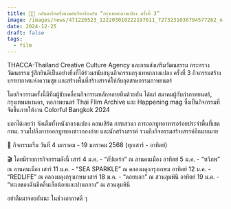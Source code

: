 ```yaml
---
title: 🤩🎉 กลับมาอีกครั้งตามคำเรียกร้องกับ “กรุงเทพกลางแปลง ครั้งที่ 3”
image: /images/news/471226523_122203010222197611_7273231036794577262_n-1-.jpg
date: 2024-12-25
draft: false
tags:
  - film
---
```

THACCA-Thailand Creative Culture Agency และกรมส่งเสริมวัฒนธรรม กระทรวงวัฒนธรรม รู้สึกยินดีเป็นอย่างยิ่งที่ได้ร่วมสนับสนุนกิจกรรมกรุงเทพกลางแปลง ครั้งที่ 3 กิจกรรมสร้างบรรยากาศแห่งความสุข และสร้างพื้นที่สร้างสรรค์ให้กับอุตสาหกรรมภาพยนตร์

โดยกิจกรรมครั้งนี้มีทีมผู้ขับเคลื่อนกิจกรรมหลักหลายทีมด้วยกัน ได้แก่ สมาคมผู้กับกำภาพยนตร์, กรุงเทพมหานคร, หอภาพยนตร์ Thai Flim Archive และ Happening mag ซึ่งเป็นกิจกรรมที่จัดขึ้นภายใต้งาน Colorful Bangkok 2024

บอกได้เลยว่า จัดเต็มทั้งหนังกลางแปลง คอนเสิร์ต การเสวนา การออกบูทอาหารอร่อยประจำพื้นที่เขต กทม. รวมไปถึงการออกบูทของชาวกองถ่าย และนักสร้างสรรค์ รวมถึงกิจกรรมสร้างสรรค์อีกมากมาย

📌 กิจกรรมเริ่ม วันที่ 4 มกราคม - 19 มกราคม 2568 (ทุกเสาร์ - อาทิตย์)

🎬 โดยมีรายการกิจกรรมดังนี้
เสาร์ 4 ม.ค. - “สัปเหร่อ” ณ ลานคนเมือง
อาทิตย์ 5 ม.ค. - “ทวิภพ” ณ ลานคนเมือง
เสาร์ 11 ม.ค. - “SEA SPARKLE” ณ คลองผดุงกรุงเกษม
อาทิตย์ 12 ม.ค. - “REDLIFE” ณ คลองผดุงกรุงเกษม
เสาร์ 18 ม.ค. - “ดอยบอก” ณ สวนลุมพินี
อาทิตย์ 19 ม.ค. - “ทะเลของฉันมีคลื่นเล็กน้อยและปานกลาง” ณ สวนลุมพินี

อย่าลืมมาจอยกันนะ ในช่วงอากาศดี ๆ
